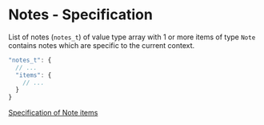 # Notes - Specification

List of notes (`notes_t`) of value type array with 1 or more items of type `Note` contains notes which are specific to the current context.

```javascript
"notes_t": {
  // ...
  "items": {
    // ...
  }
}
```

[Specification of Note items](notes/note-spec.en.md)
